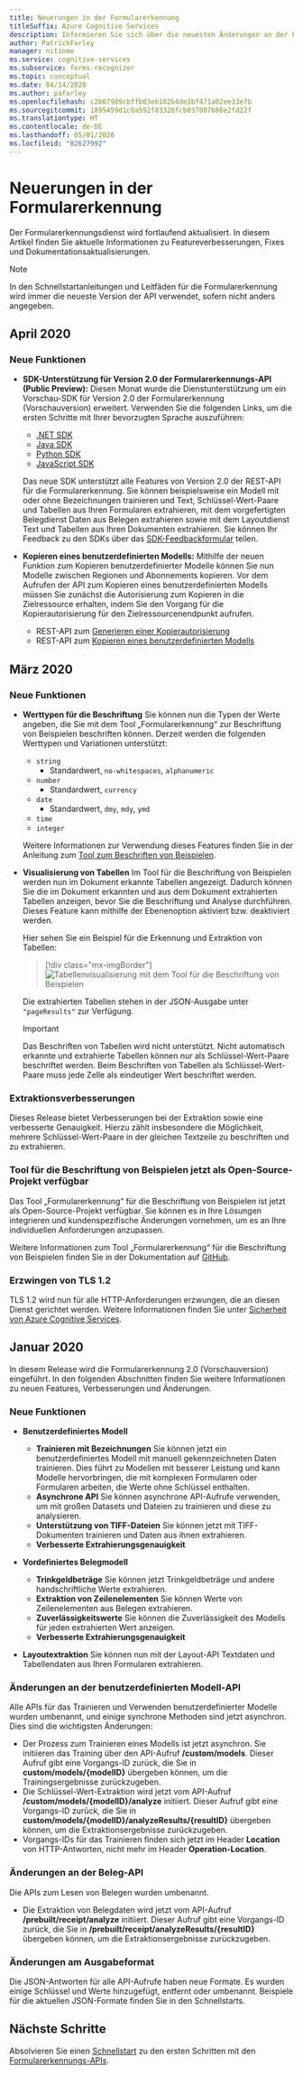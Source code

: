 ```yaml
---
title: Neuerungen in der Formularerkennung
titleSuffix: Azure Cognitive Services
description: Informieren Sie sich über die neuesten Änderungen an der Formularerkennungs-API.
author: PatrickFarley
manager: nitinme
ms.service: cognitive-services
ms.subservice: forms-recognizer
ms.topic: conceptual
ms.date: 04/14/2020
ms.author: pafarley
ms.openlocfilehash: c2b67989cbffb03eb182b4de2bf471a02ee33e7b
ms.sourcegitcommit: 1895459d1c8a592f03326fcb037007b86e2fd22f
ms.translationtype: HT
ms.contentlocale: de-DE
ms.lasthandoff: 05/01/2020
ms.locfileid: "82627992"
---
```

# <a name="whats-new-in-form-recognizer"></a>Neuerungen in der Formularerkennung

Der Formularerkennungsdienst wird fortlaufend aktualisiert. In diesem Artikel finden Sie aktuelle Informationen zu Featureverbesserungen, Fixes und Dokumentationsaktualisierungen.

> [!NOTE]
> In den Schnellstartanleitungen und Leitfäden für die Formularerkennung wird immer die neueste Version der API verwendet, sofern nicht anders angegeben.

## <a name="april-2020"></a>April 2020

### <a name="new-features"></a>Neue Funktionen
* **SDK-Unterstützung für Version 2.0 der Formularerkennungs-API (Public Preview):** Diesen Monat wurde die Dienstunterstützung um ein Vorschau-SDK für Version 2.0 der Formularerkennung (Vorschauversion) erweitert. Verwenden Sie die folgenden Links, um die ersten Schritte mit Ihrer bevorzugten Sprache auszuführen: 
   * [.NET SDK](https://github.com/Azure/azure-sdk-for-net/tree/master/sdk/formrecognizer/Azure.AI.FormRecognizer)
   * [Java SDK](https://github.com/Azure/azure-sdk-for-java/tree/master/sdk/formrecognizer/azure-ai-formrecognizer)
   * [Python SDK](https://github.com/Azure/azure-sdk-for-python/tree/master/sdk/formrecognizer/azure-ai-formrecognizer)
   * [JavaScript SDK](https://github.com/Azure/azure-sdk-for-js/tree/master/sdk/formrecognizer/ai-form-recognizer)


  Das neue SDK unterstützt alle Features von Version 2.0 der REST-API für die Formularerkennung. Sie können beispielsweise ein Modell mit oder ohne Bezeichnungen trainieren und Text, Schlüssel-Wert-Paare und Tabellen aus Ihren Formularen extrahieren, mit dem vorgefertigten Belegdienst Daten aus Belegen extrahieren sowie mit dem Layoutdienst Text und Tabellen aus Ihren Dokumenten extrahieren. Sie können Ihr Feedback zu den SDKs über das [SDK-Feedbackformular](https://aka.ms/FR_SDK_v1_feedback) teilen.
 
* **Kopieren eines benutzerdefinierten Modells:** Mithilfe der neuen Funktion zum Kopieren benutzerdefinierter Modelle können Sie nun Modelle zwischen Regionen und Abonnements kopieren. Vor dem Aufrufen der API zum Kopieren eines benutzerdefinierten Modells müssen Sie zunächst die Autorisierung zum Kopieren in die Zielressource erhalten, indem Sie den Vorgang für die Kopierautorisierung für den Zielressourcenendpunkt aufrufen.
   * REST-API zum [Generieren einer Kopierautorisierung](https://westus2.dev.cognitive.microsoft.com/docs/services/form-recognizer-api-v2-preview/operations/CopyCustomFormModelAuthorization)
   * REST-API zum [Kopieren eines benutzerdefinierten Modells](https://westus2.dev.cognitive.microsoft.com/docs/services/form-recognizer-api-v2-preview/operations/CopyCustomFormModel) 


## <a name="march-2020"></a>März 2020 

### <a name="new-features"></a>Neue Funktionen

* **Werttypen für die Beschriftung** Sie können nun die Typen der Werte angeben, die Sie mit dem Tool „Formularerkennung“ zur Beschriftung von Beispielen beschriften können. Derzeit werden die folgenden Werttypen und Variationen unterstützt:
  * `string`
    * Standardwert, `no-whitespaces`, `alphanumeric`
  * `number`
    * Standardwert, `currency`
  * `date` 
    * Standardwert, `dmy`, `mdy`, `ymd`
  * `time`
  * `integer`

  Weitere Informationen zur Verwendung dieses Features finden Sie in der Anleitung zum [Tool zum Beschriften von Beispielen](./quickstarts/label-tool.md#specify-tag-value-types).


* **Visualisierung von Tabellen** Im Tool für die Beschriftung von Beispielen werden nun im Dokument erkannte Tabellen angezeigt. Dadurch können Sie die im Dokument erkannten und aus dem Dokument extrahierten Tabellen anzeigen, bevor Sie die Beschriftung und Analyse durchführen. Dieses Feature kann mithilfe der Ebenenoption aktiviert bzw. deaktiviert werden.

  Hier sehen Sie ein Beispiel für die Erkennung und Extraktion von Tabellen:

  > [!div class="mx-imgBorder"]
  > ![Tabellenvisualisierung mit dem Tool für die Beschriftung von Beispielen](./media/whats-new/formre-table-viz.png)

    Die extrahierten Tabellen stehen in der JSON-Ausgabe unter `"pageResults"` zur Verfügung.

  > [!IMPORTANT]
  > Das Beschriften von Tabellen wird nicht unterstützt. Nicht automatisch erkannte und extrahierte Tabellen können nur als Schlüssel-Wert-Paare beschriftet werden. Beim Beschriften von Tabellen als Schlüssel-Wert-Paare muss jede Zelle als eindeutiger Wert beschriftet werden.

### <a name="extraction-enhancements"></a>Extraktionsverbesserungen

Dieses Release bietet Verbesserungen bei der Extraktion sowie eine verbesserte Genauigkeit. Hierzu zählt insbesondere die Möglichkeit, mehrere Schlüssel-Wert-Paare in der gleichen Textzeile zu beschriften und zu extrahieren. 
 
### <a name="sample-labeling-tool-is-now-open-source"></a>Tool für die Beschriftung von Beispielen jetzt als Open-Source-Projekt verfügbar

Das Tool „Formularerkennung“ für die Beschriftung von Beispielen ist jetzt als Open-Source-Projekt verfügbar. Sie können es in Ihre Lösungen integrieren und kundenspezifische Änderungen vornehmen, um es an Ihre individuellen Anforderungen anzupassen.

Weitere Informationen zum Tool „Formularerkennung“ für die Beschriftung von Beispielen finden Sie in der Dokumentation auf [GitHub](https://github.com/microsoft/OCR-Form-Tools/blob/master/README.md).

### <a name="tls-12-enforcement"></a>Erzwingen von TLS 1.2

TLS 1.2 wird nun für alle HTTP-Anforderungen erzwungen, die an diesen Dienst gerichtet werden. Weitere Informationen finden Sie unter [Sicherheit von Azure Cognitive Services](../cognitive-services-security.md).

## <a name="january-2020"></a>Januar 2020

In diesem Release wird die Formularerkennung 2.0 (Vorschauversion) eingeführt. In den folgenden Abschnitten finden Sie weitere Informationen zu neuen Features, Verbesserungen und Änderungen. 

### <a name="new-features"></a>Neue Funktionen

* **Benutzerdefiniertes Modell**
  * **Trainieren mit Bezeichnungen** Sie können jetzt ein benutzerdefiniertes Modell mit manuell gekennzeichneten Daten trainieren. Dies führt zu Modellen mit besserer Leistung und kann Modelle hervorbringen, die mit komplexen Formularen oder Formularen arbeiten, die Werte ohne Schlüssel enthalten.
  * **Asynchrone API** Sie können asynchrone API-Aufrufe verwenden, um mit großen Datasets und Dateien zu trainieren und diese zu analysieren.
  * **Unterstützung von TIFF-Dateien** Sie können jetzt mit TIFF-Dokumenten trainieren und Daten aus ihnen extrahieren.
  * **Verbesserte Extrahierungsgenauigkeit**

* **Vordefiniertes Belegmodell**
  * **Trinkgeldbeträge** Sie können jetzt Trinkgeldbeträge und andere handschriftliche Werte extrahieren.
  * **Extraktion von Zeilenelementen** Sie können Werte von Zeilenelementen aus Belegen extrahieren.
  * **Zuverlässigkeitswerte** Sie können die Zuverlässigkeit des Modells für jeden extrahierten Wert anzeigen.
  * **Verbesserte Extrahierungsgenauigkeit**

* **Layoutextraktion** Sie können nun mit der Layout-API Textdaten und Tabellendaten aus Ihren Formularen extrahieren.

### <a name="custom-model-api-changes"></a>Änderungen an der benutzerdefinierten Modell-API

Alle APIs für das Trainieren und Verwenden benutzerdefinierter Modelle wurden umbenannt, und einige synchrone Methoden sind jetzt asynchron. Dies sind die wichtigsten Änderungen:

* Der Prozess zum Trainieren eines Modells ist jetzt asynchron. Sie initiieren das Training über den API-Aufruf **/custom/models**. Dieser Aufruf gibt eine Vorgangs-ID zurück, die Sie in **custom/models/{modelID}** übergeben können, um die Trainingsergebnisse zurückzugeben.
* Die Schlüssel-Wert-Extraktion wird jetzt vom API-Aufruf **/custom/models/{modelID}/analyze** initiiert. Dieser Aufruf gibt eine Vorgangs-ID zurück, die Sie in **custom/models/{modelID}/analyzeResults/{resultID}** übergeben können, um die Extraktionsergebnisse zurückzugeben.
* Vorgangs-IDs für das Trainieren finden sich jetzt im Header **Location** von HTTP-Antworten, nicht mehr im Header **Operation-Location**.

### <a name="receipt-api-changes"></a>Änderungen an der Beleg-API

Die APIs zum Lesen von Belegen wurden umbenannt.

* Die Extraktion von Belegdaten wird jetzt vom API-Aufruf **/prebuilt/receipt/analyze** initiiert. Dieser Aufruf gibt eine Vorgangs-ID zurück, die Sie in **/prebuilt/receipt/analyzeResults/{resultID}** übergeben können, um die Extraktionsergebnisse zurückzugeben.

### <a name="output-format-changes"></a>Änderungen am Ausgabeformat

Die JSON-Antworten für alle API-Aufrufe haben neue Formate. Es wurden einige Schlüssel und Werte hinzugefügt, entfernt oder umbenannt. Beispiele für die aktuellen JSON-Formate finden Sie in den Schnellstarts.

## <a name="next-steps"></a>Nächste Schritte

Absolvieren Sie einen [Schnellstart](quickstarts/curl-train-extract.md) zu den ersten Schritten mit den [Formularerkennungs-APIs](https://westus2.dev.cognitive.microsoft.com/docs/services/form-recognizer-api-v2-preview/operations/AnalyzeWithCustomForm).